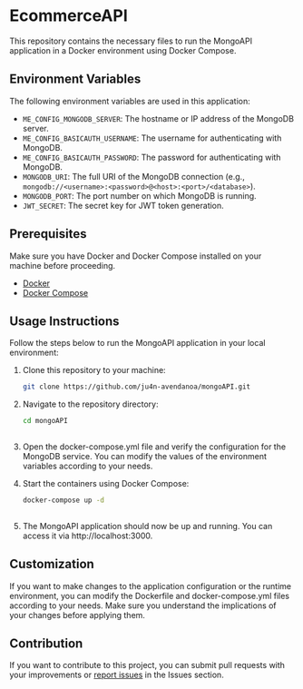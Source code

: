 # EcommerceAPI

This repository contains the necessary files to run the MongoAPI application in a Docker environment using Docker Compose.

## Environment Variables

The following environment variables are used in this application:

- `ME_CONFIG_MONGODB_SERVER`: The hostname or IP address of the MongoDB server.
- `ME_CONFIG_BASICAUTH_USERNAME`: The username for authenticating with MongoDB.
- `ME_CONFIG_BASICAUTH_PASSWORD`: The password for authenticating with MongoDB.
- `MONGODB_URI`: The full URI of the MongoDB connection (e.g., `mongodb://<username>:<password>@<host>:<port>/<database>`).
- `MONGODB_PORT`: The port number on which MongoDB is running.
- `JWT_SECRET`: The secret key for JWT token generation.

## Prerequisites

Make sure you have Docker and Docker Compose installed on your machine before proceeding.

- [Docker](https://docs.docker.com/get-docker/)
- [Docker Compose](https://docs.docker.com/compose/install/)

## Usage Instructions

Follow the steps below to run the MongoAPI application in your local environment:

1. Clone this repository to your machine:

   ```bash
   git clone https://github.com/ju4n-avendanoa/mongoAPI.git

2. Navigate to the repository directory:

   ```bash
   cd mongoAPI
  
3. Open the docker-compose.yml file and verify the configuration for the MongoDB service. You can modify the values of the environment variables according to your needs.

4. Start the containers using Docker Compose:
  
   ```bash
   docker-compose up -d
  
 5. The MongoAPI application should now be up and running. You can access it via http://localhost:3000.

## Customization

If you want to make changes to the application configuration or the runtime environment, you can modify the Dockerfile and docker-compose.yml files according to your needs. Make sure you understand the implications of your changes before applying them.

## Contribution

If you want to contribute to this project, you can submit pull requests with your improvements or [report issues](https://github.com/ju4n-avendanoa/mongoAPI/issues) in the Issues section.
